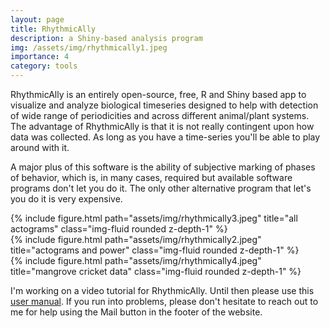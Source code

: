 ```yaml
---
layout: page
title: RhythmicAlly
description: a Shiny-based analysis program
img: /assets/img/rhythmically1.jpeg
importance: 4
category: tools
---
```


RhythmicAlly is an entirely open-source, free, R and Shiny based app to visualize and analyze biological timeseries designed to help with detection of wide range of periodicities and across different animal/plant systems. The advantage of RhythmicAlly is that it is not really contingent upon how data was collected. As long as you have a time-series you'll be able to play around with it.

A major plus of this software is the ability of subjective marking of phases of behavior, which is, in many cases, required but available software programs don't let you do it. The only other alternative program that let's you do it is very expensive.

<div class="row">
    <div class="col-sm mt-3 mt-md-0">
        {% include figure.html path="assets/img/rhythmically3.jpeg" title="all actograms" class="img-fluid rounded z-depth-1" %}
    </div>
    <div class="col-sm mt-3 mt-md-0">
        {% include figure.html path="assets/img/rhythmically2.jpeg" title="actograms and power" class="img-fluid rounded z-depth-1" %}
    </div>
    <div class="col-sm mt-3 mt-md-0">
        {% include figure.html path="assets/img/rhythmically4.jpeg" title="mangrove cricket data" class="img-fluid rounded z-depth-1" %}
    </div>
</div>

I'm working on a video tutorial for RhythmicAlly. Until then please use this [user manual](https://abhilashlakshman.github.io/RhythmicAlly_Manual.pdf).
If you run into problems, please don't hesitate to reach out to me for help using the Mail button in the footer of the website.
